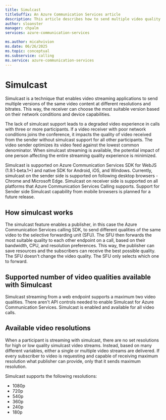 ```yaml
---
title: Simulcast
titleSuffix: An Azure Communication Services article
description: This article describes how to send multiple video quality streams helps overall call quality.
author: sloanster
manager: chpalm
services: azure-communication-services

ms.author: micahvivion
ms.date: 06/26/2025
ms.topic: conceptual
ms.subservice: calling
ms.service: azure-communication-services
---
```

# Simulcast

Simulcast is a technique that enables video streaming applications to send multiple versions of the same video content at different resolutions and bitrates. This way, the receiver can choose the most suitable version based on their network conditions and device capabilities. 

The lack of simulcast support leads to a degraded video experience in calls with three or more participants. If a video receiver with poor network conditions joins the conference, it impacts the quality of video received from the sender without simulcast support for all other participants. The video sender optimizes its video feed against the lowest common denominator. When simulcast streaming is available, the potential impact of one person affecting the entire streaming quality experience is minimized.

Simulcast is supported on Azure Communication Services SDK for WebJS (1.9.1-beta.1+) and native SDK for Android, iOS, and Windows. Currently, simulcast on the sender side is supported on following desktop browsers - Chrome and Microsoft Edge. Simulcast on receiver side is supported on all platforms that Azure Communication Services Calling supports. Support for Sender side Simulcast capability from mobile browsers is planned for a future release.

## How simulcast works

The simulcast feature enables a publisher, in this case the Azure Communication Services calling SDK, to send different qualities of the same video to the selective forwarding unit (SFU). The SFU then forwards the most suitable quality to each other endpoint on a call, based on their bandwidth, CPU, and resolution preferences. This way, the publisher can save resources and the subscribers can receive the best possible quality. The SFU doesn't change the video quality. The SFU only selects which one to forward.

## Supported number of video qualities available with Simulcast

Simulcast streaming from a web endpoint supports a maximum two video qualities. There aren't API controls needed to enable Simulcast for Azure Communication Services. Simulcast is enabled and available for all video calls.

## Available video resolutions

When a participant is streaming with simulcast, there are no set resolutions for high or low quality simulcast video streams. Instead, based on many different variables, either a single or multiple video streams are delivered. If every subscriber to video is requesting and capable of receiving maximum resolution what publisher can provide, only that it sends maximum resolution.

Simulcast supports the following resolutions:

- 1080p
- 720p
- 540p
- 360p
- 240p
- 180p